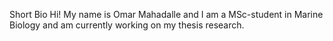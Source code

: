 
Short Bio
Hi! My name is Omar Mahadalle and I am a MSc-student in Marine Biology and am currently working on my thesis research.
